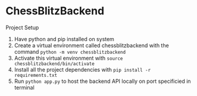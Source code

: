 # ChessBlitzBackend

Project Setup

1. Have python and pip installed on system
2. Create a virtual environment called chessblitzbackend with the command `python -m venv chessblitzbackend`
3. Activate this virtual environment with `source chessblitzbackend/bin/activate`
4. Install all the project dependencies with `pip install -r requirements.txt`
5. Run `python app.py` to host the backend API locally on port specificied in terminal
